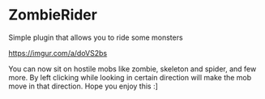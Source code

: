 # ZombieRider
Simple plugin that allows you to ride some monsters

https://imgur.com/a/doVS2bs

You can now sit on hostile mobs like zombie, skeleton and spider, and few more. By left clicking while looking in certain direction will make the mob move in that direction. Hope you enjoy this :]
